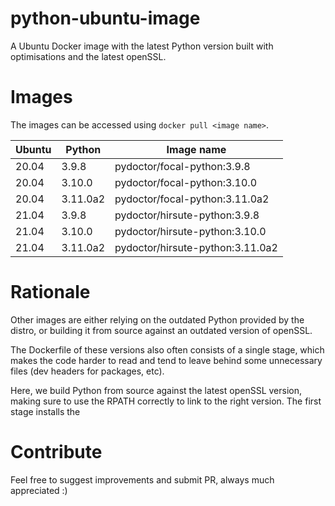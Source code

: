 # python-ubuntu-image

A Ubuntu Docker image with the latest Python version built with optimisations
and the latest openSSL.

# Images

The images can be accessed using `docker pull <image name>`.

| Ubuntu | Python   | Image name                       |
| ------ | -------- | -------------------------------- |
| 20.04  | 3.9.8    | pydoctor/focal-python:3.9.8      |
| 20.04  | 3.10.0   | pydoctor/focal-python:3.10.0     |
| 20.04  | 3.11.0a2 | pydoctor/focal-python:3.11.0a2   |
| 21.04  | 3.9.8    | pydoctor/hirsute-python:3.9.8    |
| 21.04  | 3.10.0   | pydoctor/hirsute-python:3.10.0   |
| 21.04  | 3.11.0a2 | pydoctor/hirsute-python:3.11.0a2 |

# Rationale

Other images are either relying on the outdated Python provided by the distro,
or building it from source against an outdated version of openSSL.

The Dockerfile of these versions also often consists of a single stage, which
makes the code harder to read and tend to leave behind some unnecessary files
(dev headers for packages, etc).

Here, we build Python from source against the latest openSSL version, making
sure to use the RPATH correctly to link to the right version. The first stage
installs the

# Contribute

Feel free to suggest improvements and submit PR, always much appreciated :)
